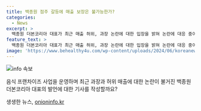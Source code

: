 ```yaml
---
title: 백종원 점주 갈등에 매출 보장은 불가능한가?
categories:
  - News
excerpt: >
  백종원 더본코리아 대표가 최근 매출 허위, 과장 논란에 대한 입장을 밝혀 논란에 대응 중이다. MBC 손석의 질문들에 출연해 관련 논란을 곤혹스러워하며, 상황에 대한 입장을 밝혔다. 가맹점주 주장에 대해선 편차를 설명하며, 영업이익과 관련하여 브랜드의 상황에 대한 반박을 펼쳤다. 더본코리아는 공정위에 의혹을 심의 요청했고, 가맹점주협의회도 관련 신고를 진행 중이다. (150자)
feature_text: >
  백종원 더본코리아 대표가 최근 매출 허위, 과장 논란에 대한 입장을 밝혀 논란에 대응 중이다. MBC 손석의 질문들에 출연해 관련 논란을 곤혹스러워하며, 상황에 대한 입장을 밝혔다. 가맹점주 주장에 대해선 편차를 설명하며, 영업이익과 관련하여 브랜드의 상황에 대한 반박을 펼쳤다. 더본코리아는 공정위에 의혹을 심의 요청했고, 가맹점주협의회도 관련 신고를 진행 중이다. (150자)
image: 'https://www.behealthy4u.com/wp-content/uploads/2024/06/koreanews.jpg'
---
```


<p><img src="https://www.behealthy4u.com/wp-content/uploads/2024/06/koreanews.jpg" alt="info 속보" /></p>

<p>음식 프랜차이즈 사업을 운영하며 최근 과장과 허위 매출에 대한 논란이 불거진 백종원 더본코리아 대표의 발언에 대한 기사를 작성할까요?</p>
생생한 뉴스, <a href="https://onioninfo.kr" rel="dofollow">onioninfo.kr</a>


